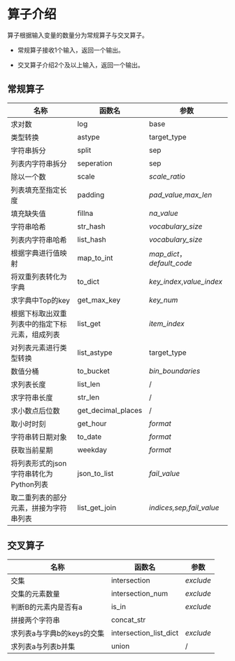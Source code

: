# 算子介绍

算子根据输入变量的数量分为常规算子与交叉算子。

- 常规算子接收1个输入，返回一个输出。

- 交叉算子介绍2个及以上输入，返回一个输出。

## 常规算子

| 名称                                           | 函数名             | 参数                       |
| ---------------------------------------------- | ------------------ | -------------------------- |
| 求对数                                         | log                | base                       |
| 类型转换                                       | astype             | target_type                |
| 字符串拆分                                     | split              | sep                        |
| 列表内字符串拆分                               | seperation         | sep                        |
| 除以一个数                                     | scale              | *scale_ratio*              |
| 列表填充至指定长度                             | padding            | *pad_value*,*max_len*      |
| 填充缺失值                                     | fillna             | *na_value*                 |
| 字符串哈希                                     | str_hash           | *vocabulary_size*          |
| 列表内字符串哈希                               | list_hash          | *vocabulary_size*          |
| 根据字典进行值映射                             | map_to_int         | *map_dict*，*default_code* |
| 将双重列表转化为字典                           | to_dict            | *key_index*,*value_index*  |
| 求字典中Top的key                               | get_max_key        | *key_num*                  |
| 根据下标取出双重列表中的指定下标元素，组成列表 | list_get           | *item_index*               |
| 对列表元素进行类型转换                         | list_astype        | target_type                |
| 数值分桶                                       | to_bucket          | *bin_boundaries*           |
| 求列表长度                                     | list_len           | /                          |
| 求字符串长度                                   | str_len            | /                          |
| 求小数点后位数                                 | get_decimal_places | /                          |
| 取小时时刻                                     | get_hour           | *format*                   |
| 字符串转日期对象                               | to_date            | *format*                   |
| 获取当前星期                                   | weekday            | *format*                   |
| 将列表形式的json字符串转化为Python列表         | json_to_list       | *fail_value*               |
| 取二重列表的部分元素，拼接为字符串列表         | list_get_join      | *indices,sep,fail_value*   |

## 交叉算子

| 名称                       | 函数名                 | 参数      |
| -------------------------- | ---------------------- | --------- |
| 交集                       | intersection           | *exclude* |
| 交集的元素数量             | intersection_num       | *exclude* |
| 判断B的元素内是否有a       | is_in                  | *exclude* |
| 拼接两个字符串             | concat_str             |           |
| 求列表a与字典b的keys的交集 | intersection_list_dict | *exclude* |
| 求列表a与列表b并集         | union                  | /         |
